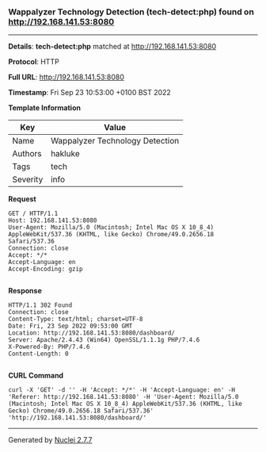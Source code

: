 ### Wappalyzer Technology Detection (tech-detect:php) found on http://192.168.141.53:8080
---
**Details**: **tech-detect:php**  matched at http://192.168.141.53:8080

**Protocol**: HTTP

**Full URL**: http://192.168.141.53:8080

**Timestamp**: Fri Sep 23 10:53:00 +0100 BST 2022

**Template Information**

| Key | Value |
|---|---|
| Name | Wappalyzer Technology Detection |
| Authors | hakluke |
| Tags | tech |
| Severity | info |

**Request**
```http
GET / HTTP/1.1
Host: 192.168.141.53:8080
User-Agent: Mozilla/5.0 (Macintosh; Intel Mac OS X 10_8_4) AppleWebKit/537.36 (KHTML, like Gecko) Chrome/49.0.2656.18 Safari/537.36
Connection: close
Accept: */*
Accept-Language: en
Accept-Encoding: gzip


```

**Response**
```http
HTTP/1.1 302 Found
Connection: close
Content-Type: text/html; charset=UTF-8
Date: Fri, 23 Sep 2022 09:53:00 GMT
Location: http://192.168.141.53:8080/dashboard/
Server: Apache/2.4.43 (Win64) OpenSSL/1.1.1g PHP/7.4.6
X-Powered-By: PHP/7.4.6
Content-Length: 0


```


**CURL Command**
```
curl -X 'GET' -d '' -H 'Accept: */*' -H 'Accept-Language: en' -H 'Referer: http://192.168.141.53:8080' -H 'User-Agent: Mozilla/5.0 (Macintosh; Intel Mac OS X 10_8_4) AppleWebKit/537.36 (KHTML, like Gecko) Chrome/49.0.2656.18 Safari/537.36' 'http://192.168.141.53:8080/dashboard/'
```
---
Generated by [Nuclei 2.7.7](https://github.com/projectdiscovery/nuclei)